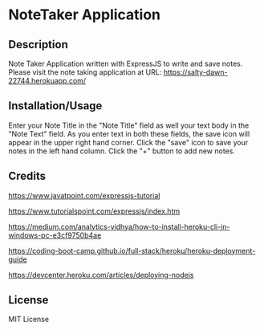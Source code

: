 # NoteTaker Application

## Description
Note Taker Application written with ExpressJS to write and save notes. Please visit the note taking application at URL: https://salty-dawn-22744.herokuapp.com/

## Installation/Usage
Enter your Note Title in the "Note Title" field as well your text body in the "Note Text" field. As you enter text in both these fields, the save icon will appear in the upper right hand corner. Click the "save" icon to save your notes in the left hand column. Click the "+" button to add new notes.

## Credits

https://www.javatpoint.com/expressjs-tutorial 

https://www.tutorialspoint.com/expressjs/index.htm 

https://medium.com/analytics-vidhya/how-to-install-heroku-cli-in-windows-pc-e3cf9750b4ae 

https://coding-boot-camp.github.io/full-stack/heroku/heroku-deployment-guide

https://devcenter.heroku.com/articles/deploying-nodejs 

## License

MIT License